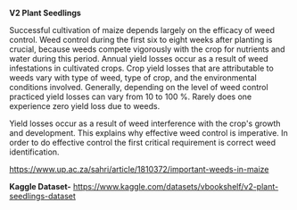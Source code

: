 **V2 Plant Seedlings**

Successful cultivation of maize depends largely on the efficacy of weed control. Weed control during the first six to eight weeks after planting is crucial, because weeds compete vigorously with the crop for nutrients and water during this period. Annual yield losses occur as a result of weed infestations in cultivated crops. 
Crop yield losses that are attributable to weeds vary with type of weed, type of crop, and the environmental conditions involved. Generally, depending on the level of weed control practiced yield losses can vary from 10 to 100 %. Rarely does one experience zero yield loss due to weeds.

Yield losses occur as a result of weed interference with the crop's growth and development.
This explains why effective weed control is imperative. In order to do effective control the first critical requirement is correct weed identification.

https://www.up.ac.za/sahri/article/1810372/important-weeds-in-maize

**Kaggle Dataset-**
https://www.kaggle.com/datasets/vbookshelf/v2-plant-seedlings-dataset
